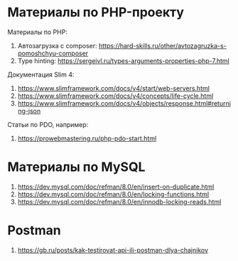 # Материалы по PHP-проекту

Материалы по PHP:
1. Автозагрузка с composer: https://hard-skills.ru/other/avtozagruzka-s-pomoshchyu-composer
2. Type hinting: https://sergeivl.ru/types-arguments-properties-php-7.html

Документация Slim 4:

1. https://www.slimframework.com/docs/v4/start/web-servers.html
2. https://www.slimframework.com/docs/v4/concepts/life-cycle.html
3. https://www.slimframework.com/docs/v4/objects/response.html#returning-json

Статьи по PDO, например:
1. https://prowebmastering.ru/php-pdo-start.html

# Материалы по MySQL

1. https://dev.mysql.com/doc/refman/8.0/en/insert-on-duplicate.html
2. https://dev.mysql.com/doc/refman/8.0/en/locking-functions.html
3. https://dev.mysql.com/doc/refman/8.0/en/innodb-locking-reads.html

# Postman

1. https://gb.ru/posts/kak-testirovat-api-ili-postman-dlya-chajnikov
